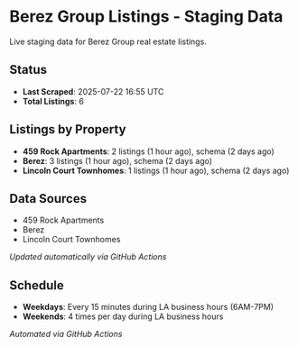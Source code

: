 # Berez Group Listings - Staging Data

Live staging data for Berez Group real estate listings.

## Status

- **Last Scraped**: 2025-07-22 16:55 UTC
- **Total Listings**: 6

## Listings by Property

- **459 Rock Apartments**: 2 listings (1 hour ago), schema (2 days ago)
- **Berez**: 3 listings (1 hour ago), schema (2 days ago)
- **Lincoln Court Townhomes**: 1 listings (1 hour ago), schema (2 days ago)

## Data Sources

- 459 Rock Apartments
- Berez
- Lincoln Court Townhomes

*Updated automatically via GitHub Actions*

## Schedule

- **Weekdays**: Every 15 minutes during LA business hours (6AM-7PM)
- **Weekends**: 4 times per day during LA business hours

*Automated via GitHub Actions*
